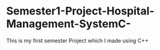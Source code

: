 # Semester1-Project-Hospital-Management-SystemC-
This is my first semester Project which I made using C++
